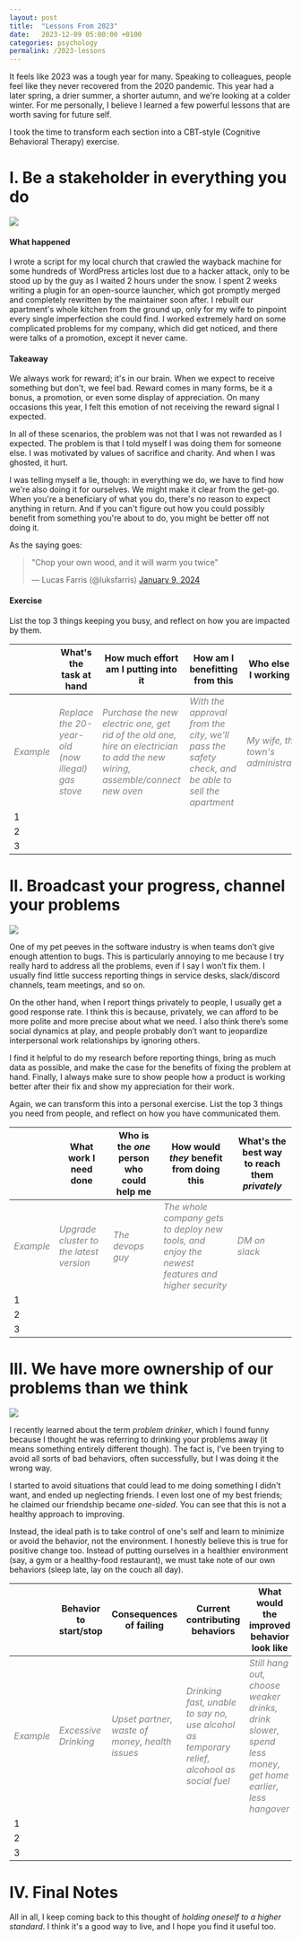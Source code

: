 ```yaml
---
layout: post
title:  "Lessons From 2023"
date:   2023-12-09 05:00:00 +0100
categories: psychology
permalink: /2023-lessons
---
```


It feels like 2023 was a tough year for many. Speaking to colleagues, people feel like they never recovered from the 2020 pandemic. This year had a later spring, a drier summer, a shorter autumn, and we're looking at a colder winter. For me personally, I believe I learned a few powerful lessons that are worth saving for future self.

I took the time to transform each section into a CBT-style (Cognitive Behavioral Therapy) exercise.

# I. Be a stakeholder in everything you do

<img src="/assets/img/2023/dothis.png">

#### What happened

I wrote a script for my local church that crawled the wayback machine for some hundreds of WordPress articles lost due to a hacker attack, only to be stood up by the guy as I waited 2 hours under the snow. I spent 2 weeks writing a plugin for an open-source launcher, which got promptly merged and completely rewritten by the maintainer soon after. I rebuilt our apartment's whole kitchen from the ground up, only for my wife to pinpoint every single imperfection she could find. I worked extremely hard on some complicated problems for my company, which did get noticed, and there were talks of a promotion, except it never came.

#### Takeaway

We always work for reward; it's in our brain. When we expect to receive something but don't, we feel bad. Reward comes in many forms, be it a bonus, a promotion, or even some display of appreciation. On many occasions this year, I felt this emotion of not receiving the reward signal I expected.

In all of these scenarios, the problem was not that I was not rewarded as I expected. The problem is that I told myself I was doing them for someone else. I was motivated by values of sacrifice and charity. And when I was ghosted, it hurt.

I was telling myself a lie, though: in everything we do, we have to find how we're also doing it for ourselves. We might make it clear from the get-go. When you're a beneficiary of what you do, there's no reason to expect anything in return. And if you can't figure out how you could possibly benefit from something you're about to do, you might be better off not doing it.

As the saying goes:

<blockquote class="twitter-tweet" data-dnt="true" data-theme="dark"><p lang="en" dir="ltr">&quot;Chop your own wood, and it will warm you twice&quot;</p>&mdash; Lucas Farris (@luksfarris) <a href="https://twitter.com/luksfarris/status/1744837300733816864?ref_src=twsrc%5Etfw">January 9, 2024</a></blockquote> <script async src="https://platform.twitter.com/widgets.js" charset="utf-8"></script> 

#### Exercise 

List the top 3 things keeping you busy, and reflect on how you are impacted by them.

|                                           | What's the task at hand                                                           | How much effort am I putting into it                                                                                                                          | How am I benefitting from this                                                                                                    | Who else am I working for                                            |
| ----------------------------------------- | --------------------------------------------------------------------------------- | ------------------------------------------------------------------------------------------------------------------------------------------------------------- | --------------------------------------------------------------------------------------------------------------------------------- | -------------------------------------------------------------------- |
| <span style="color:gray">*Example*</span> | <span style="color:gray">*Replace the 20-year-old (now illegal) gas stove*</span> | <span style="color:gray">*Purchase the new electric one, get rid of the old one, hire an electrician to add the new wiring, assemble/connect new oven*</span> | <span style="color:gray">*With the approval from the city, we'll pass the safety check, and be able to sell the apartment*</span> | <span style="color:gray">*My wife, the town's administration*</span> |
| 1                                         |                                                                                   |                                                                                                                                                               |                                                                                                                                   |                                                                      |
| 2                                         |                                                                                   |                                                                                                                                                               |                                                                                                                                   |                                                                      |
| 3                                         |                                                                                   |                                                                                                                                                               |                                                                                                                                   |                                                                      |


# II. Broadcast your progress, channel your problems

<img src="/assets/img/2023/celebrate.png">

One of my pet peeves in the software industry is when teams don’t give enough attention to bugs. This is particularly annoying to me because I try really hard to address all the problems, even if I say I won’t fix them. I usually find little success reporting things in service desks, slack/discord channels, team meetings, and so on.

On the other hand, when I report things privately to people, I usually get a good response rate. I think this is because, privately, we can afford to be more polite and more precise about what we need. I also think there’s some social dynamics at play, and people probably don’t want to jeopardize interpersonal work relationships by ignoring others.

I find it helpful to do my research before reporting things, bring as much data as possible, and make the case for the benefits of fixing the problem at hand. Finally, I always make sure to show people how a product is working better after their fix and show my appreciation for their work.

Again, we can transform this into a personal exercise. List the top 3 things you need from people, and reflect on how you have communicated them.


|                                           | What work I need done                                                   | Who is the *one* person who could help me        | How would *they* benefit from doing this                                                                                        | What's the best way to reach them *privately* |
| ----------------------------------------- | ----------------------------------------------------------------------- | ------------------------------------------------ | ------------------------------------------------------------------------------------------------------------------------------- | --------------------------------------------- |
| <span style="color:gray">*Example*</span> | <span style="color:gray">*Upgrade cluster to the latest version*</span> | <span style="color:gray">*The devops guy*</span> | <span style="color:gray">*The whole company gets to deploy new tools, and enjoy the newest features and higher security*</span> | <span style="color:gray">*DM on slack*</span> |
| 1                                         |                                                                         |                                                  |                                                                                                                                 |
| 2                                         |                                                                         |                                                  |                                                                                                                                 |
| 3                                         |                                                                         |                                                  |                                                                                                                                 |

# III. We have more ownership of our problems than we think

<img src="/assets/img/2023/eat.png">

I recently learned about the term *problem drinker*, which I found funny because I thought he was referring to drinking your problems away (it means something entirely different though). The fact is, I've been trying to avoid all sorts of bad behaviors, often successfully, but I was doing it the wrong way.

I started to avoid situations that could lead to me doing something I didn't want, and ended up neglecting friends. I even lost one of my best friends; he claimed our friendship became *one-sided*. You can see that this is not a healthy approach to improving.

Instead, the ideal path is to take control of one's self and learn to minimize or avoid the behavior, not the environment. I honestly believe this is true for positive change too. Instead of putting ourselves in a healthier environment (say, a gym or a healthy-food restaurant), we must take note of our own behaviors (sleep late, lay on the couch all day).



|                                           | Behavior to start/stop                               | Consequences of failing                                                        | Current contributing behaviors                                                                                              | What would the improved behavior look like                                                                                              |
| ----------------------------------------- | ---------------------------------------------------- | ------------------------------------------------------------------------------ | --------------------------------------------------------------------------------------------------------------------------- | --------------------------------------------------------------------------------------------------------------------------------------- |
| <span style="color:gray">*Example*</span> | <span style="color:gray">*Excessive Drinking*</span> | <span style="color:gray">*Upset partner, waste of money, health issues*</span> | <span style="color:gray">*Drinking fast, unable to say no, use alcohol as temporary relief, alcohool as social fuel*</span> | <span style="color:gray">*Still hang out, choose weaker drinks, drink slower, spend less money, get home earlier, less hangover*</span> |
| 1                                         |                                                      |                                                                                |                                                                                                                             |                                                                                                                                         |
| 2                                         |                                                      |                                                                                |                                                                                                                             |
| 3                                         |                                                      |                                                                                |                                                                                                                             |

# IV. Final Notes

All in all, I keep coming back to this thought of *holding oneself to a higher standard*. I think it's a good way to live, and I hope you find it useful too.